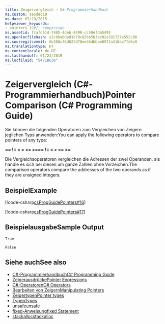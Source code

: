```yaml
---
title: Zeigervergleich – C#-Programmierhandbuch
ms.custom: seodec18
ms.date: 07/20/2015
helpviewer_keywords:
- pointers [C#], comparison
ms.assetid: fcafd514-7405-4deb-8490-cc58efda5495
ms.openlocfilehash: a2cbbabdad1d79c82bb5b3ec02a391727e552c98
ms.sourcegitcommit: 6b308cf6d627d78ee36dbbae8972a310ac7fd6c8
ms.translationtype: HT
ms.contentlocale: de-DE
ms.lasthandoff: 01/23/2019
ms.locfileid: "54718636"
---
```

# <a name="pointer-comparison-c-programming-guide"></a><span data-ttu-id="2042b-102">Zeigervergleich (C#-Programmierhandbuch)</span><span class="sxs-lookup"><span data-stu-id="2042b-102">Pointer Comparison (C# Programming Guide)</span></span>
<span data-ttu-id="2042b-103">Sie können die folgenden Operatoren zum Vergleichen von Zeigern jeglichen Typs anwenden:</span><span class="sxs-lookup"><span data-stu-id="2042b-103">You can apply the following operators to compare pointers of any type:</span></span>  
  
 <span data-ttu-id="2042b-104">**==   !=   \<   >   \<=   >=**</span><span class="sxs-lookup"><span data-stu-id="2042b-104">**==   !=   \<   >   \<=   >=**</span></span>  
  
 <span data-ttu-id="2042b-105">Die Vergleichsoperatoren vergleichen die Adressen der zwei Operanden, als handle es sich bei diesen um ganze Zahlen ohne Vorzeichen.</span><span class="sxs-lookup"><span data-stu-id="2042b-105">The comparison operators compare the addresses of the two operands as if they are unsigned integers.</span></span>  
  
## <a name="example"></a><span data-ttu-id="2042b-106">Beispiel</span><span class="sxs-lookup"><span data-stu-id="2042b-106">Example</span></span>  
 [!code-csharp[csProgGuidePointers#16](../../../csharp/programming-guide/unsafe-code-pointers/codesnippet/CSharp/pointer-comparison_1.cs)]  
  
 [!code-csharp[csProgGuidePointers#17](../../../csharp/programming-guide/unsafe-code-pointers/codesnippet/CSharp/pointer-comparison_2.cs)]  
  
## <a name="sample-output"></a><span data-ttu-id="2042b-107">Beispielausgabe</span><span class="sxs-lookup"><span data-stu-id="2042b-107">Sample Output</span></span>  
 `True`  
  
 `False`  
  
## <a name="see-also"></a><span data-ttu-id="2042b-108">Siehe auch</span><span class="sxs-lookup"><span data-stu-id="2042b-108">See also</span></span>

- [<span data-ttu-id="2042b-109">C#-Programmierhandbuch</span><span class="sxs-lookup"><span data-stu-id="2042b-109">C# Programming Guide</span></span>](../../../csharp/programming-guide/index.md)
- [<span data-ttu-id="2042b-110">Zeigerausdrücke</span><span class="sxs-lookup"><span data-stu-id="2042b-110">Pointer Expressions</span></span>](../../../csharp/programming-guide/unsafe-code-pointers/pointer-expressions.md)
- [<span data-ttu-id="2042b-111">C#-Operatoren</span><span class="sxs-lookup"><span data-stu-id="2042b-111">C# Operators</span></span>](../../../csharp/language-reference/operators/index.md)
- [<span data-ttu-id="2042b-112">Bearbeiten von Zeigern</span><span class="sxs-lookup"><span data-stu-id="2042b-112">Manipulating Pointers</span></span>](../../../csharp/programming-guide/unsafe-code-pointers/manipulating-pointers.md)
- [<span data-ttu-id="2042b-113">Zeigertypen</span><span class="sxs-lookup"><span data-stu-id="2042b-113">Pointer types</span></span>](../../../csharp/programming-guide/unsafe-code-pointers/pointer-types.md)
- [<span data-ttu-id="2042b-114">Typen</span><span class="sxs-lookup"><span data-stu-id="2042b-114">Types</span></span>](../../../csharp/language-reference/keywords/types.md)
- [<span data-ttu-id="2042b-115">unsafe</span><span class="sxs-lookup"><span data-stu-id="2042b-115">unsafe</span></span>](../../../csharp/language-reference/keywords/unsafe.md)
- [<span data-ttu-id="2042b-116">fixed-Anweisung</span><span class="sxs-lookup"><span data-stu-id="2042b-116">fixed Statement</span></span>](../../../csharp/language-reference/keywords/fixed-statement.md)
- [<span data-ttu-id="2042b-117">stackalloc</span><span class="sxs-lookup"><span data-stu-id="2042b-117">stackalloc</span></span>](../../../csharp/language-reference/keywords/stackalloc.md)
